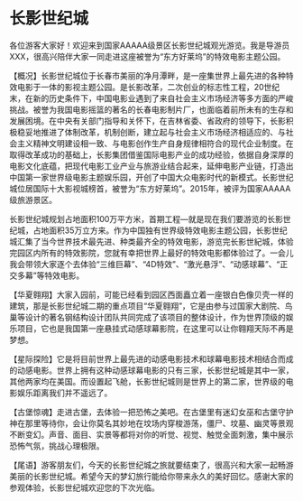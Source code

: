 # 长影世纪城  
各位游客大家好！欢迎来到国家AAAAA级景区长影世纪城观光游览。我是导游员XXX，很高兴陪伴大家一同走进这座被誉为“东方好莱坞”的特效电影主题公园。  

【概况】长影世纪城位于长春市美丽的净月潭畔，是一座集世界上最先进的各种特效电影于一体的影视主题公园。是长影改革，二次创业的标志性工程，20世纪末，在新的历史条件下，中国电影业遇到了来自社会主义市场经济等多方面的严峻挑战。被誉为我国电影摇篮的著名的长春电影制片厂，也面临着前所未有的生存和发展困境。在中央有关部门指导和关怀下，在吉林省委、省政府的领导下，长影积极稳妥地推进了体制改革，机制创断，建立起与社会主义市场经济相适应的、与社会主义精神文明建设相一致、与电影创作生产自身规律相符合的现代企业制度。在取得改革成功的基础上，长影集团借鉴国际电影产业的成功经验，依据自身深厚的电影文化底蕴，把现代电影工业产业与旅游业结合起来，延伸电影产业链，打造出中国第一家世界级电影主题娱乐园，开创了中国大众电影时代的新模式。长影世纪城位居国际十大影视城榜首，被誉为“东方好莱坞”。2015年，被评为国家AAAAA级旅游景区。  

长影世纪城规划占地面积100万平方米，首期工程—就是现在我们要游览的长影世纪城，占地面积35万立方来。作为中国独有世界级特效电影主题公园，长影世纪城汇集了当今世界技术最先进、种类最齐全的特效电影，游览完长影世紀城，体验完园区内所有的特效影院，您就有幸把世界上最好的特效电影都体验过了。一会儿我会带领大家逐个去体验“三维巨幕”、“4D特效”、“激光悬浮”、“动感球幕”、“正交多幕”等特效电影。  

【华夏翱翔】大家入园前，可能已经看到园区西面矗立着一座银白色像贝壳一样的建筑，那是长影世纪城二期的重点项目“华夏翱翔”，它是由参与过国家大剧院、鸟巢等设计的著名钢结构设计团队共同完成了该项目的整体设计，作为世界顶级的娱乐项目，它也是我国第一座悬挂式动感球幕影院，在这里可以让你翱翔天际不再是梦想。  

【星际探险】它是将目前世界上最先进的动感电影技术和球幕电影技术相结合而成的动感电影。世界上拥有这种动感球幕电影的只有三家，长影世纪城是其中一家， 其他两家均在美国。而设置起飞舱，长影世纪城则是世界上的第二家，世界级的电影娱乐距离我们并不遥远了。  

【古堡惊魂】走进古堡，去体验一把恐怖之美吧。在古堡里有迷幻女巫和古堡守护神在那里等待你，会让你莫名其妙地在坟场内穿梭游荡，僵尸、坟墓、幽灵等景观不断变幻。声音、面目、实景等都将对你的听觉、视觉、触觉全面刺激，集中展示恐怖气氛，挑战心理极限。  

【尾语】游客朋友们，今天的长影世纪城之旅就要结束了，很高兴和大家一起畅游美丽的长影世纪城。希望今天的梦幻旅行能给你带来永久的美好回忆。感谢大家的参观体验，长影世纪城欢迎您的下次光临。  
